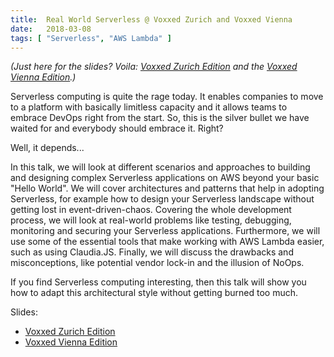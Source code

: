 ```yaml
---
title:  Real World Serverless @ Voxxed Zurich and Voxxed Vienna
date:   2018-03-08
tags: [ "Serverless", "AWS Lambda" ]
---
```


_(Just here for the slides? Voila: [Voxxed Zurich Edition](/assets/media/2018-03-08/real_world_serverless_20180307-voxxed-zurich.pdf)
and the [Voxxed Vienna Edition](/assets/media/2018-03-13/real_world_serverless_20180311-voxxed-vienna-final.pdf).)_

Serverless computing is quite the rage today. It enables companies to move to a platform with basically limitless capacity and it allows teams to embrace DevOps right from the start.
So, this is the silver bullet we have waited for and everybody should embrace it. Right?

Well, it depends...

In this talk, we will look at different scenarios and approaches to building and designing complex Serverless applications on AWS beyond your basic "Hello World".
We will cover architectures and patterns that help in adopting Serverless, for example how to design your Serverless landscape without getting lost in event-driven-chaos.
Covering the whole development process, we will look at real-world problems like testing, debugging, monitoring and securing your Serverless applications. Furthermore, we will use some of the essential tools that make working with AWS Lambda easier, such as using Claudia.JS.
Finally, we will discuss the drawbacks and misconceptions, like potential vendor lock-in and the illusion of NoOps.

If you find Serverless computing interesting, then this talk will show you how to adapt this architectural style without getting burned too much.

Slides:

* [Voxxed Zurich Edition](/assets/media/2018-03-08/real_world_serverless_20180307-voxxed-zurich.pdf)
* [Voxxed Vienna Edition](/assets/media/2018-03-13/real_world_serverless_20180311-voxxed-vienna-final.pdf)